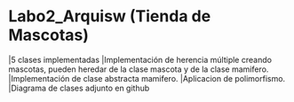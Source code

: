 # Labo2_Arquisw (Tienda de Mascotas)
|5 clases implementadas
|Implementación de herencia múltiple creando mascotas, pueden heredar de la clase mascota y de la clase mamifero.
|Implementación de clase abstracta mamifero.
|Aplicacion de polimorfismo.
|Diagrama de clases adjunto en github
